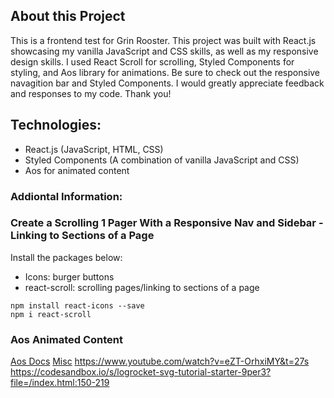 ## About this Project

This is a frontend test for Grin Rooster. This project was built with React.js showcasing my vanilla JavaScript and CSS skills, as well as my responsive design skills. I used React Scroll for scrolling, Styled Components for styling, and Aos library for animations. Be sure to check out the responsive navagition bar and Styled Components. I would greatly appreciate feedback and responses to my code. Thank you!

## Technologies:

- React.js (JavaScript, HTML, CSS)
- Styled Components (A combination of vanilla JavaScript and CSS)
- Aos for animated content

### Addiontal Information:

### Create a Scrolling 1 Pager With a Responsive Nav and Sidebar - Linking to Sections of a Page

Install the packages below:

- Icons: burger buttons
- react-scroll: scrolling pages/linking to sections of a page

```
npm install react-icons --save
npm i react-scroll
```

### Aos Animated Content

[Aos Docs](https://github.com/michalsnik/aos)
[Misc](https://www.youtube.com/watch?v=JcHLxzrsRS4)
https://www.youtube.com/watch?v=eZT-OrhxiMY&t=27s
https://codesandbox.io/s/logrocket-svg-tutorial-starter-9per3?file=/index.html:150-219
